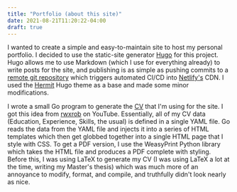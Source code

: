 ```yaml
---
title: "Portfolio (about this site)"
date: 2021-08-21T11:20:22-04:00
draft: true
---
```


I wanted to create a simple and easy-to-maintain site to host my
personal portfolio. I decided to use the static-site generator
[Hugo](https://gohugo.io/) for this project. Hugo allows me to use
Markdown (which I use for everything already) to write posts for the
site, and publishing is as simple as pushing commits to a [remote git
repository](https://github.com/jcarr132/portfolio-site) which triggers
automated CI/CD into [Netlify's](https://www.netlify.com) CDN.
I used the [Hermit](https://github.com/Track3/hermit) Hugo theme as a
base and made some minor modifications.

I wrote a small Go program to generate the
[CV](https://github.com/jcarr132/cv2) that I'm using for the site. I got
this idea from [rwxrob](https://www.youtube.com/rwxrob) on YouTube.
Essentially, all of my CV data (Education, Experience, Skills, the
usual) is defined in a single YAML file. Go reads the data from the YAML
file and injects it into a series of HTML templates which then get
globbed together into a single HTML page that I style with CSS. To get a
PDF version, I use the WeasyPrint Python library which takes the HTML
file and produces a PDF complete with styling. Before this, I was using
LaTeX to generate my CV (I was using LaTeX a lot at the time, writing my
Master's thesis) which was much more of an annoyance to modify, format,
and compile, and truthfully didn't look nearly as nice.
